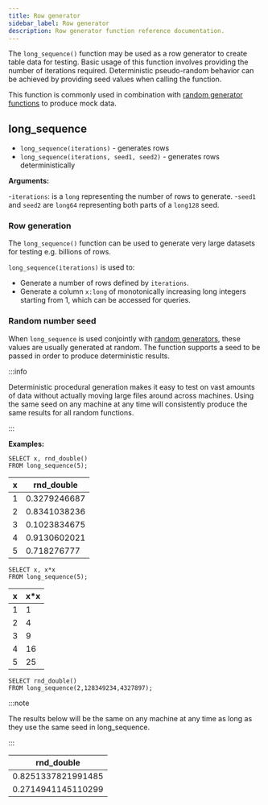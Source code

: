 ```yaml
---
title: Row generator
sidebar_label: Row generator
description: Row generator function reference documentation.
---
```


The `long_sequence()` function may be used as a row generator to create table
data for testing. Basic usage of this function involves providing the number of
iterations required. Deterministic pseudo-random behavior can be achieved by
providing seed values when calling the function.

This function is commonly used in combination with
[random generator functions](/docs/reference/function/random-value-generator/)
to produce mock data.

## long_sequence

- `long_sequence(iterations)` - generates rows
- `long_sequence(iterations, seed1, seed2)` - generates rows deterministically

**Arguments:**

-`iterations`: is a `long` representing the number of rows to generate. -`seed1`
and `seed2` are `long64` representing both parts of a `long128` seed.

### Row generation

The `long_sequence()` function can be used to generate very large datasets for
testing e.g. billions of rows.

`long_sequence(iterations)` is used to:

- Generate a number of rows defined by `iterations`.
- Generate a column `x:long` of monotonically increasing long integers starting
  from 1, which can be accessed for queries.

### Random number seed

When `long_sequence` is used conjointly with
[random generators](/docs/reference/function/random-value-generator/), these
values are usually generated at random. The function supports a seed to be
passed in order to produce deterministic results.

:::info

Deterministic procedural generation makes it easy to test on vast amounts of
data without actually moving large files around across machines. Using the same
seed on any machine at any time will consistently produce the same results for
all random functions.

:::

**Examples:**

```questdb-sql title="Generating multiple rows"
SELECT x, rnd_double()
FROM long_sequence(5);
```

| x   | rnd_double   |
| --- | ------------ |
| 1   | 0.3279246687 |
| 2   | 0.8341038236 |
| 3   | 0.1023834675 |
| 4   | 0.9130602021 |
| 5   | 0.718276777  |

```questdb-sql title="Accessing row_number using the x column"
SELECT x, x*x
FROM long_sequence(5);
```

| x   | x\*x |
| --- | ---- |
| 1   | 1    |
| 2   | 4    |
| 3   | 9    |
| 4   | 16   |
| 5   | 25   |

```questdb-sql title="Using with a seed"
SELECT rnd_double()
FROM long_sequence(2,128349234,4327897);
```

:::note

The results below will be the same on any machine at any time as long as they
use the same seed in long_sequence.

:::

| rnd_double         |
| ------------------ |
| 0.8251337821991485 |
| 0.2714941145110299 |
